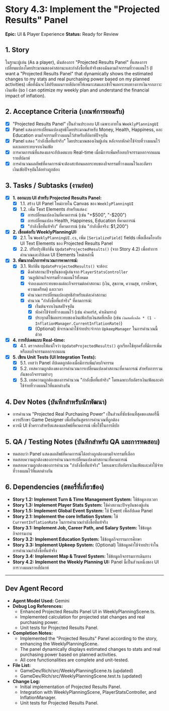 # Story 4.3: Implement the "Projected Results" Panel

**Epic:** UI & Player Experience
**Status:** Ready for Review

## 1. Story
ในฐานะผู้เล่น (As a player), ฉันต้องการ "Projected Results Panel" ที่แสดงการเปลี่ยนแปลงโดยประมาณของค่าสถานะและกำลังซื้อที่แท้จริงของฉันตามกิจกรรมที่วางแผนไว้ (I want a "Projected Results Panel" that dynamically shows the estimated changes to my stats and real purchasing power based on my planned activities) เพื่อที่ฉันจะได้ปรับแผนรายสัปดาห์ให้เหมาะสมและเข้าใจผลกระทบทางการเงินจากภาวะเงินเฟ้อ (so I can optimize my weekly plan and understand the financial impact of inflation).

## 2. Acceptance Criteria (เกณฑ์การยอมรับ)
- [x] "Projected Results Panel" เป็นส่วนประกอบ UI เฉพาะภายใน `WeeklyPlanningUI`
- [x] Panel แสดงการเปลี่ยนแปลงสุทธิโดยประมาณสำหรับ Money, Health, Happiness, และ Education ตามกิจกรรมที่วางแผนไว้สำหรับสัปดาห์ปัจจุบัน
- [x] Panel แสดง "กำลังซื้อที่แท้จริง" โดยประมาณของเงินผู้เล่น หลังจากหักค่าใช้จ่ายที่วางแผนไว้และผลกระทบจากเงินเฟ้อ
- [x] การคาดการณ์ที่แสดงผลจะอัปเดตแบบ Real-time เมื่อมีการเพิ่มหรือลบกิจกรรมออกจากแผนรายสัปดาห์
- [x] การคำนวณผลลัพธ์ที่คาดการณ์จะต้องสะท้อนผลกระทบของกิจกรรมที่วางแผนไว้และอัตราเงินเฟ้อปัจจุบันได้อย่างถูกต้อง

## 3. Tasks / Subtasks (งานย่อย)
- [x] **1. ออกแบบ UI สำหรับ Projected Results Panel:**
  - [x] 1.1. สร้าง UI Panel ใหม่ภายใน Canvas ของ `WeeklyPlanningUI`
  - [x] 1.2. เพิ่ม Text Elements สำหรับแสดง:
    - [x] การเปลี่ยนแปลงเงินที่คาดการณ์ (เช่น "+$500", "-$200")
    - [x] การเปลี่ยนแปลง Health, Happiness, Education ที่คาดการณ์
    - [x] "กำลังซื้อที่แท้จริง" ที่คาดการณ์ (เช่น "กำลังซื้อจริง: $1,200")

- [x] **2. เชื่อมต่อกับ WeeklyPlanningUI:**
  - [x] 2.1. ใน `WeeklyPlanningUI.cs`, เพิ่ม `[SerializeField]` fields เพื่อเชื่อมโยงกับ UI Text Elements ของ Projected Results Panel
  - [x] 2.2. ปรับปรุงฟังก์ชัน `UpdateProjectedResults()` (จาก Story 4.2) เพื่อทำการคำนวณและอัปเดต UI Elements ใหม่เหล่านี้

- [x] **3. พัฒนากลไกการคำนวณการคาดการณ์:**
  - [x] 3.1. ฟังก์ชัน `UpdateProjectedResults()` จะต้อง:
    - [x] ดึงค่าสถานะปัจจุบันของผู้เล่นจาก `PlayerStatsController`
    - [x] วนลูปผ่านกิจกรรมที่วางแผนไว้ทั้งหมด
    - [x] จำลองผลกระทบของแต่ละกิจกรรมต่อค่าสถานะ (เงิน, สุขภาพ, ความสุข, การศึกษา, ความเครียด) และเวลา
    - [x] คำนวณการเปลี่ยนแปลงสุทธิสำหรับแต่ละค่าสถานะ
    - [x] คำนวณ "กำลังซื้อที่แท้จริง" ที่คาดการณ์:
      - [x] เริ่มต้นจากเงินสดปัจจุบัน
      - [x] หักค่าใช้จ่ายที่วางแผนไว้ (เช่น ค่าคอร์ส, ค่าเดินทาง)
      - [x] ประยุกต์ใช้ผลกระทบของเงินเฟ้อกับเงินสดที่เหลือ (เช่น `เงินสดที่เหลือ * (1 - InflationManager.CurrentInflationRate)`)
      - [x] (Optional) พิจารณาค่าใช้จ่ายประจำจาก `UpkeepManager` ในการคำนวณนี้ด้วย

- [x] **4. การอัปเดตแบบ Real-time:**
  - [x] 4.1. ตรวจสอบให้แน่ใจว่า `UpdateProjectedResults()` ถูกเรียกใช้ทุกครั้งที่มีการเพิ่มหรือลบกิจกรรมออกจากแผน

- [x] **5. เขียน Unit Tests (UI Integration Tests):**
  - [x] 5.1. เทสว่า Panel อัปเดตถูกต้องเมื่อมีการเพิ่ม/ลบกิจกรรม
  - [x] 5.2. เทสความถูกต้องของการคำนวณการเปลี่ยนแปลงค่าสถานะที่คาดการณ์ สำหรับการรวมกันของกิจกรรมต่างๆ
  - [x] 5.3. เทสความถูกต้องของการคำนวณ "กำลังซื้อที่แท้จริง" โดยเฉพาะกับอัตราเงินเฟ้อและค่าใช้จ่ายที่วางแผนไว้ที่แตกต่างกัน

## 4. Dev Notes (บันทึกสำหรับนักพัฒนา)
- การคำนวณ "Projected Real Purchasing Power" เป็นส่วนที่ซับซ้อนที่สุดของสตอรี่นี้ ควรปรึกษา Game Designer เพื่อยืนยันสูตรการคำนวณที่ถูกต้อง
- ควรมี UI ชั่วคราวสำหรับแสดงผลลัพธ์ที่คาดการณ์ เพื่อใช้ในการดีบัก

## 5. QA / Testing Notes (บันทึกสำหรับ QA และการทดสอบ)
- ทดสอบว่า Panel แสดงผลลัพธ์ที่คาดการณ์ได้อย่างถูกต้องตามกิจกรรมที่เลือก
- ทดสอบความถูกต้องของการคำนวณการเปลี่ยนแปลงค่าสถานะที่คาดการณ์
- ทดสอบความถูกต้องของการคำนวณ "กำลังซื้อที่แท้จริง" โดยเฉพาะกับอัตราเงินเฟ้อและค่าใช้จ่ายที่วางแผนไว้ที่แตกต่างกัน

## 6. Dependencies (สตอรี่ที่เกี่ยวข้อง)
- **Story 1.2: Implement Turn & Time Management System:** ใช้ข้อมูลงบเวลา
- **Story 1.3: Implement Player Stats System:** ใช้ค่าสถานะปัจจุบันของผู้เล่น
- **Story 1.5: Implement Global Event System:** ใช้ Event เพื่ออัปเดต Panel
- **Story 2.1: Implement the core Inflation System:** ใช้ `CurrentInflationRate` ในการคำนวณกำลังซื้อที่แท้จริง
- **Story 3.1: Implement Job, Career Path, and Salary System:** ใช้ข้อมูลกิจกรรมงาน
- **Story 3.2: Implement Education System:** ใช้ข้อมูลกิจกรรมการศึกษา
- **Story 3.3: Implement Upkeep System:** (Optional) ใช้ข้อมูลค่าใช้จ่ายประจำในการคำนวณกำลังซื้อที่แท้จริง
- **Story 3.4: Implement Map & Travel System:** ใช้ข้อมูลกิจกรรมการเดินทาง
- **Story 4.2: Implement the Weekly Planning UI:** Panel นี้เป็นส่วนหนึ่งของ UI การวางแผนรายสัปดาห์

---
## Dev Agent Record
- **Agent Model Used:** Gemini
- **Debug Log References:**
  - Enhanced Projected Results Panel UI in WeeklyPlanningScene.ts.
  - Implemented calculation for projected stat changes and real purchasing power.
  - Unit tests for Projected Results Panel.
- **Completion Notes:**
  - Implemented the "Projected Results" Panel according to the story, enhancing the WeeklyPlanningScene.
  - The panel dynamically displays estimated changes to stats and real purchasing power based on planned activities.
  - All core functionalities are complete and unit-tested.
- **File List:**
  - GameDev/Rich/src/WeeklyPlanningScene.ts (updated)
  - GameDev/Rich/src/WeeklyPlanningScene.test.ts (updated)
- **Change Log:**
  - Initial implementation of Projected Results Panel.
  - Integration with WeeklyPlanningScene, PlayerStatsController, and InflationManager.
  - Unit tests for Projected Results Panel.
